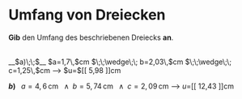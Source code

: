 <!--
version:  0.0.1

language: de


@style
input {
    text-align: center;
}

.flex-container {
    display: flex;
    flex-wrap: wrap;
    align-items: stretch;
    gap: 20px;
}

.flex-child {
    flex: 1;
    min-width: 350px;
    margin-right: 20px;
}

@media (max-width: 400px) {
    .flex-child {
        flex: 100%;
        margin-right: 0;
    }
}
@end

formula: \carry   \textcolor{red}{\scriptsize #1}
formula: \digit   \rlap{\carry{#1}}\phantom{#2}#2
formula: \permil  \text{‰}

import: https://raw.githubusercontent.com/LiaTemplates/Tikz-Jax/main/README.md

script: https://cdn.jsdelivr.net/gh/LiaTemplates/Tikz-Jax@main/dist/index.js


tags: Dreiecke, Länge, Fläche, Umfang, Dezimalzahlen, leicht, niedrig, Angeben

comment: Berechne den Umfang einer dreieckigen Fläche in Dezimalzahlen.

author: Martin Lommatzsch

-->




# Umfang von Dreiecken


**Gib** den Umfang des beschriebenen Dreiecks **an**.

<br>


<section class="flex-container">

<div class="flex-child">
__$a)\;\;$__ $a=1,7\,$cm $\;\;\wedge\;\; b=2,03\,$cm $\;\;\wedge\;\; c=1,25\,$cm
--> $u=$[[  5,98  ]]cm

<br>
</div>

<div class="flex-child">

__$b)\;\;$__ $a=4,6\,$cm $\;\;\wedge\;\; b=5,74\,$cm $\;\;\wedge\;\; c=2,09\,$cm
--> $u=$[[  12,43  ]]cm



</div>

</section>





<br>
<br>
<br>
<br>
<br>